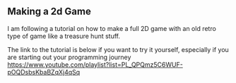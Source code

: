 ## Making a 2d Game

I am following a tutorial on how to make a full 2D game with an old retro type of game like a treasure hunt stuff.

The link to the tutorial is below if you want to try it yourself, especially if you are starting out your programming journey
https://www.youtube.com/playlist?list=PL_QPQmz5C6WUF-pOQDsbsKbaBZqXj4qSq
